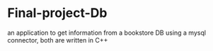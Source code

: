 # Final-project-Db
an application to get information from a bookstore DB using a mysql connector, both are written in C++
